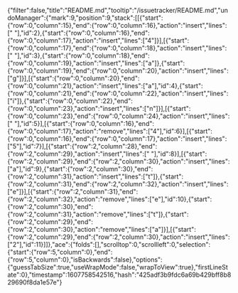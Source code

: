 {"filter":false,"title":"README.md","tooltip":"/issuetracker/README.md","undoManager":{"mark":9,"position":9,"stack":[[{"start":{"row":0,"column":15},"end":{"row":0,"column":16},"action":"insert","lines":[" "],"id":2},{"start":{"row":0,"column":16},"end":{"row":0,"column":17},"action":"insert","lines":["4"]}],[{"start":{"row":0,"column":17},"end":{"row":0,"column":18},"action":"insert","lines":[" "],"id":3},{"start":{"row":0,"column":18},"end":{"row":0,"column":19},"action":"insert","lines":["a"]},{"start":{"row":0,"column":19},"end":{"row":0,"column":20},"action":"insert","lines":["g"]}],[{"start":{"row":0,"column":20},"end":{"row":0,"column":21},"action":"insert","lines":["a"],"id":4},{"start":{"row":0,"column":21},"end":{"row":0,"column":22},"action":"insert","lines":["i"]},{"start":{"row":0,"column":22},"end":{"row":0,"column":23},"action":"insert","lines":["n"]}],[{"start":{"row":0,"column":23},"end":{"row":0,"column":24},"action":"insert","lines":[" "],"id":5}],[{"start":{"row":0,"column":16},"end":{"row":0,"column":17},"action":"remove","lines":["4"],"id":6}],[{"start":{"row":0,"column":16},"end":{"row":0,"column":17},"action":"insert","lines":["5"],"id":7}],[{"start":{"row":2,"column":28},"end":{"row":2,"column":29},"action":"insert","lines":[" "],"id":8}],[{"start":{"row":2,"column":29},"end":{"row":2,"column":30},"action":"insert","lines":["a"],"id":9},{"start":{"row":2,"column":30},"end":{"row":2,"column":31},"action":"insert","lines":["t"]},{"start":{"row":2,"column":31},"end":{"row":2,"column":32},"action":"insert","lines":["e"]}],[{"start":{"row":2,"column":31},"end":{"row":2,"column":32},"action":"remove","lines":["e"],"id":10},{"start":{"row":2,"column":30},"end":{"row":2,"column":31},"action":"remove","lines":["t"]},{"start":{"row":2,"column":29},"end":{"row":2,"column":30},"action":"remove","lines":["a"]}],[{"start":{"row":2,"column":29},"end":{"row":2,"column":30},"action":"insert","lines":["2"],"id":11}]]},"ace":{"folds":[],"scrolltop":0,"scrollleft":0,"selection":{"start":{"row":5,"column":0},"end":{"row":5,"column":0},"isBackwards":false},"options":{"guessTabSize":true,"useWrapMode":false,"wrapToView":true},"firstLineState":0},"timestamp":1607758542516,"hash":"425adf3b9fdc6a69b429bff8b829690f8da1e57e"}